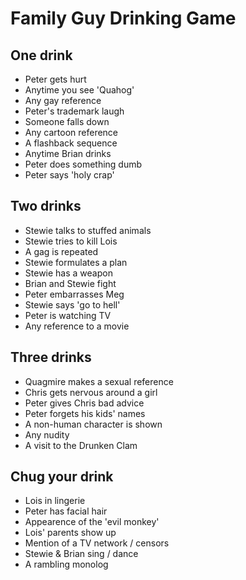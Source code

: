 # Family Guy Drinking Game

## One drink
- Peter gets hurt
- Anytime you see 'Quahog'
- Any gay reference
- Peter's trademark laugh
- Someone falls down
- Any cartoon reference
- A flashback sequence
- Anytime Brian drinks
- Peter does something dumb
- Peter says 'holy crap'

## Two drinks
- Stewie talks to stuffed animals
- Stewie tries to kill Lois
- A gag is repeated
- Stewie formulates a plan
- Stewie has a weapon
- Brian and Stewie fight
- Peter embarrasses Meg
- Stewie says 'go to hell'
- Peter is watching TV
- Any reference to a movie

## Three drinks
- Quagmire makes a sexual reference
- Chris gets nervous around a girl
- Peter gives Chris bad advice
- Peter forgets his kids' names
- A non-human character is shown
- Any nudity
- A visit to the Drunken Clam

## Chug your drink
- Lois in lingerie
- Peter has facial hair
- Appearence of the 'evil monkey'
- Lois' parents show up
- Mention of a TV network / censors
- Stewie & Brian sing / dance
- A rambling monolog
